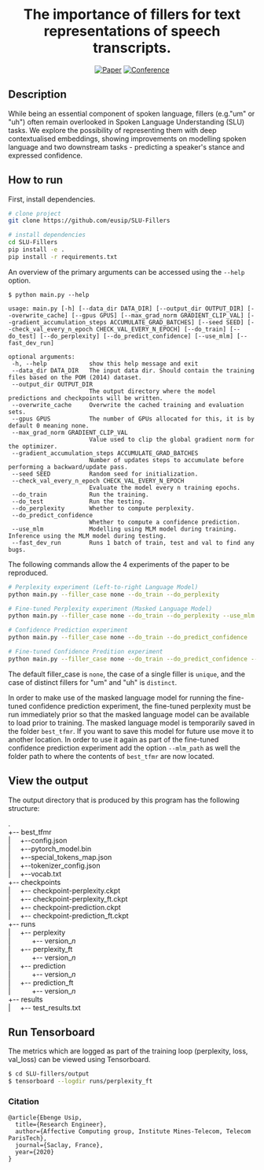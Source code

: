 <div align="center">

# The importance of fillers for text representations of speech transcripts.

[![Paper](http://img.shields.io/badge/paper-arxiv.2009.11340-B31B1B.svg)](https://arxiv.org/abs/2009.11340)
[![Conference](http://img.shields.io/badge/EMNLP-2020-4b44ce.svg)](https://2020.emnlp.org/schedule#s1024)
<!--
[![Conference](http://img.shields.io/badge/ICLR-2019-4b44ce.svg)](https://papers.nips.cc/book/advances-in-neural-information-processing-systems-31-2018)
[![Conference](http://img.shields.io/badge/AnyConference-year-4b44ce.svg)](https://papers.nips.cc/book/advances-in-neural-information-processing-systems-31-2018) -->
<!--
ARXIV
[![Paper](http://img.shields.io/badge/arxiv-math.co:1480.1111-B31B1B.svg)](https://www.nature.com/articles/nature14539)
-->
<!--
![CI testing](https://github.com/PyTorchLightning/deep-learning-project-template/workflows/CI%20testing/badge.svg?branch=master&event=push)
-->

<!--
Conference
-->
</div>

## Description
While being an essential component of spoken language, fillers (e.g."um" or "uh") often remain overlooked in Spoken Language Understanding (SLU) tasks. We explore the possibility of representing them with deep contextualised embeddings, showing improvements on modelling spoken language and two downstream tasks - predicting a speaker's stance and expressed confidence.

## How to run
First, install dependencies.
```bash
# clone project
git clone https://github.com/eusip/SLU-Fillers

# install dependencies
cd SLU-Fillers
pip install -e .
pip install -r requirements.txt
 ```
An overview of the primary arguments can be accessed using the `--help` option.
 ```
$ python main.py --help

usage: main.py [-h] [--data_dir DATA_DIR] [--output_dir OUTPUT_DIR] [--overwrite_cache] [--gpus GPUS] [--max_grad_norm GRADIENT_CLIP_VAL] [--gradient_accumulation_steps ACCUMULATE_GRAD_BATCHES] [--seed SEED] [--check_val_every_n_epoch CHECK_VAL_EVERY_N_EPOCH] [--do_train] [--do_test] [--do_perplexity] [--do_predict_confidence] [--use_mlm] [--fast_dev_run]

optional arguments:
  -h, --help            show this help message and exit
  --data_dir DATA_DIR   The input data dir. Should contain the training files based on the POM (2014) dataset.
  --output_dir OUTPUT_DIR
                        The output directory where the model predictions and checkpoints will be written.
  --overwrite_cache     Overwrite the cached training and evaluation sets.
  --gpus GPUS           The number of GPUs allocated for this, it is by default 0 meaning none.
  --max_grad_norm GRADIENT_CLIP_VAL
                        Value used to clip the global gradient norm for the optimizer.
  --gradient_accumulation_steps ACCUMULATE_GRAD_BATCHES
                        Number of updates steps to accumulate before performing a backward/update pass.
  --seed SEED           Random seed for initialization.
  --check_val_every_n_epoch CHECK_VAL_EVERY_N_EPOCH
                        Evaluate the model every n training epochs.
  --do_train            Run the training.
  --do_test             Run the testing.
  --do_perplexity       Whether to compute perplexity.
  --do_predict_confidence
                        Whether to compute a confidence prediction.
  --use_mlm             Modelling using MLM model during training. Inference using the MLM model during testing.
  --fast_dev_run        Runs 1 batch of train, test and val to find any bugs.
 ```
 The following commands allow the 4 experiments of the paper to be reproduced.
 ```bash
# Perplexity experiment (Left-to-right Language Model)
python main.py --filler_case none --do_train --do_perplexity

# Fine-tuned Perplexity experiment (Masked Language Model)
python main.py --filler_case none --do_train --do_perplexity --use_mlm

# Confidence Prediction experiment
python main.py --filler_case none --do_train --do_predict_confidence

# Fine-tuned Confidence Predition experiment
python main.py --filler_case none --do_train --do_predict_confidence --use_mlm
```
The default filler_case is `none`, the case of a single filler is `unique`, and the case of distinct fillers for "um" and "uh" is `distinct`.

In order to make use of the masked language model for running the fine-tuned confidence prediction experiment, the fine-tuned perplexity must be run immediately prior so that the masked language model can be available to load prior to training. The masked language model is temporarily saved in the folder `best_tfmr`. If you want to save this model for future use move it to another location. In order to use it again as part of the fine-tuned confidence prediction experiment add the option `--mlm_path` as well the folder path to where the contents of `best_tfmr` are now located.

## View the output
The output directory that is produced by this program has the following structure:

. <br>
+-- best_tfmr <br>
|&nbsp;&nbsp;&nbsp;&nbsp;&nbsp;+--config.json <br>
|&nbsp;&nbsp;&nbsp;&nbsp;&nbsp;+--pytorch_model.bin <br>
|&nbsp;&nbsp;&nbsp;&nbsp;&nbsp;+--special_tokens_map.json <br>
|&nbsp;&nbsp;&nbsp;&nbsp;&nbsp;+--tokenizer_config.json <br>
|&nbsp;&nbsp;&nbsp;&nbsp;&nbsp;+--vocab.txt <br>
+-- checkpoints <br>
|&nbsp;&nbsp;&nbsp;&nbsp;&nbsp;+-- checkpoint-perplexity.ckpt <br>
|&nbsp;&nbsp;&nbsp;&nbsp;&nbsp;+-- checkpoint-perplexity_ft.ckpt <br>
|&nbsp;&nbsp;&nbsp;&nbsp;&nbsp;+-- checkpoint-prediction.ckpt <br>
|&nbsp;&nbsp;&nbsp;&nbsp;&nbsp;+-- checkpoint-prediction_ft.ckpt <br>
+-- runs <br>
|&nbsp;&nbsp;&nbsp;&nbsp;&nbsp;+-- perplexity <br>
|&nbsp;&nbsp;&nbsp;&nbsp;&nbsp;&nbsp;&nbsp;&nbsp;&nbsp;&nbsp;&nbsp;+-- version_*n* <br>
|&nbsp;&nbsp;&nbsp;&nbsp;&nbsp;+-- perplexity_ft <br>
|&nbsp;&nbsp;&nbsp;&nbsp;&nbsp;&nbsp;&nbsp;&nbsp;&nbsp;&nbsp;&nbsp;+-- version_*n* <br>
|&nbsp;&nbsp;&nbsp;&nbsp;&nbsp;+-- prediction <br>
|&nbsp;&nbsp;&nbsp;&nbsp;&nbsp;&nbsp;&nbsp;&nbsp;&nbsp;&nbsp;&nbsp;+-- version_*n* <br>
|&nbsp;&nbsp;&nbsp;&nbsp;&nbsp;+-- prediction_ft <br>
|&nbsp;&nbsp;&nbsp;&nbsp;&nbsp;&nbsp;&nbsp;&nbsp;&nbsp;&nbsp;&nbsp;+-- version_*n* <br>
+-- results <br>
|&nbsp;&nbsp;&nbsp;&nbsp;&nbsp;+-- test_results.txt

## Run Tensorboard
The metrics which are logged as part of the training loop (perplexity, loss, val_loss) can be viewed using Tensorboard.
```bash
$ cd SLU-fillers/output
$ tensorboard --logdir runs/perplexity_ft
```

<!--
## Imports
This project is setup as a package which means you can now easily import any file into any other file like so:
```python
from project.datasets.mnist import mnist
from project.lit_classifier_main import LitClassifier
from pytorch_lightning import Trainer
-->
<!--
# model
model = LitClassifier()
-->
<!--
# data
train, val, test = mnist()
-->
<!--
# train
trainer = Trainer()
trainer.fit(model, train, val)
-->
<!--
# test using the best model!
trainer.test(test_dataloaders=test)
```
-->


### Citation
```
@article{Ebenge Usip,
  title={Research Engineer},
  author={Affective Computing group, Institute Mines-Telecom, Telecom ParisTech},
  journal={Saclay, France},
  year={2020}
}
```

